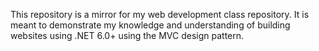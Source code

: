 This repository is a mirror for my web development class repository. It is meant to demonstrate my knowledge and understanding of building websites using .NET 6.0+ using the MVC design pattern.
